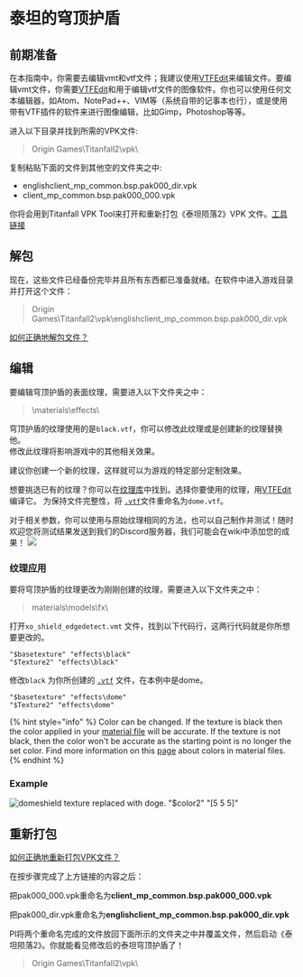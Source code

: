 # 泰坦的穹顶护盾

## 前期准备

在本指南中，你需要去编辑vmt和vtf文件；我建议使用[VTFEdit](https://noskill.gitbook.io/titanfall2/v/chinese/how-to-start-modding/modding-introduction/modding-tools)来编辑文件。要编辑vmt文件，你需要[VTFEdit](https://noskill.gitbook.io/titanfall2/v/chinese/how-to-start-modding/modding-introduction/modding-tools)和用于编辑vtf文件的图像软件。你也可以使用任何文本编辑器，如Atom、NotePad++、VIM等（系统自带的记事本也行），或是使用带有VTF插件的软件来进行图像编辑，比如Gimp，Photoshop等等。

进入以下目录并找到所需的VPK文件:

> Origin Games\Titanfall2\vpk\

复制粘贴下面的文件到其他空的文件夹之中:

* englishclient\_mp\_common.bsp.pak000\_dir.vpk
* client\_mp\_common.bsp.pak000\_000.vpk

你将会用到Titanfall VPK Tool来打开和重新打包《泰坦陨落2》VPK 文件。[工具链接](https://noskill.gitbook.io/titanfall2/v/chinese/how-to-start-modding/modding-introduction/modding-tools)

## 解包

现在，这些文件已经备份完毕并且所有东西都已准备就绪。在软件中进入游戏目录并打开这个文件：

> Origin Games\Titanfall2\vpk\englishclient\_mp\_common.bsp.pak000\_dir.vpk

​[如何正确地解包文件？](https://noskill.gitbook.io/titanfall2/v/chinese/how-to-start-modding/modding-introduction/how-to-backup-extract-and-repack)

## 编辑

要编辑穹顶护盾的表面纹理，需要进入以下文件夹之中：

> \materials\effects\

穹顶护盾的纹理使用的是`black.vtf`，你可以修改此纹理或是创建新的纹理替换他。  
修改此纹理将影响游戏中的其他相关效果。

建议你创建一个新的纹理，这样就可以为游戏的特定部分定制效果。

想要挑选已有的纹理？你可以在[纹理库](../../assets/texture-library.md)中找到。选择你要使用的纹理，用[VTFEdit](../../how-to-start-modding/modding-introduction/modding-tools/source/vtf-and-vmt/vtfedit.md)编译它。 为保持文件完整性，将 [`.vtf`](../../information/textures/valve-texture-format-vtf/)文件重命名为`dome.vtf`。

对于相关参数，你可以使用与原始纹理相同的方法，也可以自己制作并测试！随时欢迎您将测试结果发送到我们的Discord服务器，我们可能会在wiki中添加您的成果！ ![](../../.gitbook/assets/08c0a077780263f3df97613e58e71744.svg) 

### 纹理应用

要将穹顶护盾的纹理更改为刚刚创建的纹理，需要进入以下文件夹之中：

> materials\models\fx\

打开`xo_shield_edgedetect.vmt` 文件，找到以下代码行，这两行代码就是你所想要更改的。

```text
"$basetexture" "effects\black"
"$Texture2" "effects\black"
```

修改`black` 为你所创建的 [`.vtf`](../../information/textures/valve-texture-format-vtf/) 文件，在本例中是dome。

```text
"$basetexture" "effects\dome"
"$Texture2" "effects\dome"
```

{% hint style="info" %}
Color can be changed. If the texture is black then the color applied in your [material file](../../information/textures/valve-material-type-vmt.md) will be accurate. If the texture is not black, then the color won't be accurate as the starting point is no longer the set color. Find more information on this [page](../../information/textures/colors/) about colors in material files.
{% endhint %}

### Example

![domeshield texture replaced with doge. &quot;$color2&quot; &quot;\[5 5 5\]&quot;](../../.gitbook/assets/titanfall-2-screenshot-2020.03.11-19.41.56.68.png)

## 重新打包

​[如何正确地重新打包VPK文件？](https://noskill.gitbook.io/titanfall2/v/chinese/how-to-start-modding/modding-introduction/how-to-backup-extract-and-repack#ru-he-zheng-que-di-zhong-xin-da-bao-vpk)​

在按步骤完成了上方链接的内容之后：

把pak000\_000.vpk重命名为**client\_mp\_common.bsp.pak000\_000.vpk**

把pak000\_dir.vpk重命名为**englishclient\_mp\_common.bsp.pak000\_dir.vpk**

Pl将两个重命名完成的文件放回下面所示的文件夹之中并覆盖文件，然后启动《泰坦陨落2》。你就能看见修改后的泰坦穹顶护盾了！

> Origin Games\Titanfall2\vpk\

